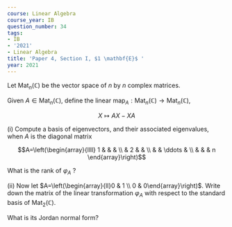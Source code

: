 ```yaml
---
course: Linear Algebra
course_year: IB
question_number: 34
tags:
- IB
- '2021'
- Linear Algebra
title: 'Paper 4, Section I, $1 \mathbf{E}$ '
year: 2021
---
```




Let $\operatorname{Mat}_{n}(\mathbb{C})$ be the vector space of $n$ by $n$ complex matrices.

Given $A \in \operatorname{Mat}_{n}(\mathbb{C})$, define the linear $\operatorname{map}_{A}: \operatorname{Mat}_{n}(\mathbb{C}) \rightarrow \operatorname{Mat}_{n}(\mathbb{C})$,

$$X \mapsto A X-X A$$

(i) Compute a basis of eigenvectors, and their associated eigenvalues, when $A$ is the diagonal matrix

$$A=\left(\begin{array}{llll}
1 & & & \\
& 2 & & \\
& & \ddots & \\
& & & n
\end{array}\right)$$

What is the rank of $\varphi_{A}$ ?

(ii) Now let $A=\left(\begin{array}{ll}0 & 1 \\ 0 & 0\end{array}\right)$. Write down the matrix of the linear transformation $\varphi_{A}$ with respect to the standard basis of $\operatorname{Mat}_{2}(\mathbb{C})$.

What is its Jordan normal form?